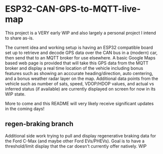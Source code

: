 # ESP32-CAN-GPS-to-MQTT-live-map

This project is a VERY early WIP and also largely a personal project I intend to share as-is.

The current idea and working setup is having an ESP32 compatible board set up to retrieve and decode GPS data over the CAN bus in a (modern) car, then send that to an MQTT broker for use elsewhere. A basic Google Maps based web page is provided that will take this GPS data from the MQTT broker and display a real time location of the vehicle including bonus features such as showing an acccurate heading/direction, auto centering, and a bonus weather radar layer on the map. Additional data points from the vehicle such as number of sats, speed, VDOP/HDOP values, and actual vs inferred status (if available) are currently displayed on screen for now in its WIP state.

More to come and this README will very likely receive significant updates in the coming days!

## regen-braking branch

Additional side work trying to pull and display regenerative braking data for the Ford C-Max (and maybe other Ford EVs/PHEVs). Goal is to have a threshold/limit display that the car doesn't currently offer natively. WIP
